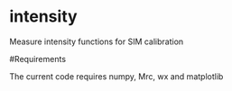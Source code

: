 # intensity
Measure intensity functions for SIM calibration

#Requirements

The current code requires numpy, Mrc, wx and matplotlib